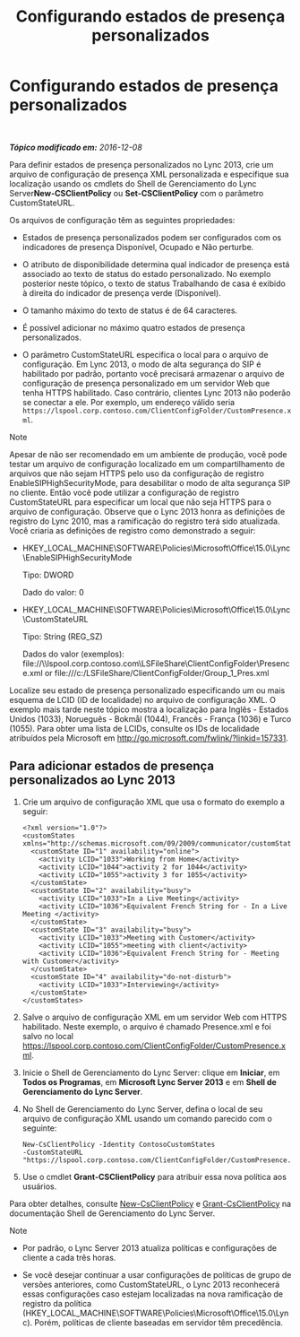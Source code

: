 ﻿---
title: Configurando estados de presença personalizados
TOCTitle: Configurando estados de presença personalizados
ms:assetid: e17364a8-8b93-45fc-a614-c80e45435d42
ms:mtpsurl: https://technet.microsoft.com/pt-br/library/Gg398997(v=OCS.15)
ms:contentKeyID: 52057747
ms.date: 12/10/2016
mtps_version: v=OCS.15
ms.translationtype: HT
---

# Configurando estados de presença personalizados

 

_**Tópico modificado em:** 2016-12-08_

Para definir estados de presença personalizados no Lync 2013, crie um arquivo de configuração de presença XML personalizada e especifique sua localização usando os cmdlets do Shell de Gerenciamento do Lync Server**New-CSClientPolicy** ou **Set-CSClientPolicy** com o parâmetro CustomStateURL.

Os arquivos de configuração têm as seguintes propriedades:

  - Estados de presença personalizados podem ser configurados com os indicadores de presença Disponível, Ocupado e Não perturbe.

  - O atributo de disponibilidade determina qual indicador de presença está associado ao texto de status do estado personalizado. No exemplo posterior neste tópico, o texto de status Trabalhando de casa é exibido à direita do indicador de presença verde (Disponível).

  - O tamanho máximo do texto de status é de 64 caracteres.

  - É possível adicionar no máximo quatro estados de presença personalizados.

  - O parâmetro CustomStateURL especifica o local para o arquivo de configuração. Em Lync 2013, o modo de alta segurança do SIP é habilitado por padrão, portanto você precisará armazenar o arquivo de configuração de presença personalizado em um servidor Web que tenha HTTPS habilitado. Caso contrário, clientes Lync 2013 não poderão se conectar a ele. Por exemplo, um endereço válido seria `https://lspool.corp.contoso.com/ClientConfigFolder/CustomPresence.xml`.


> [!NOTE]  
> Apesar de não ser recomendado em um ambiente de produção, você pode testar um arquivo de configuração localizado em um compartilhamento de arquivos que não sejam HTTPS pelo uso da configuração de registro EnableSIPHighSecurityMode, para desabilitar o modo de alta segurança SIP no cliente. Então você pode utilizar a configuração de registro CustomStateURL para especificar um local que não seja HTTPS para o arquivo de configuração. Observe que o Lync 2013 honra as definições de registro do Lync 2010, mas a ramificação do registro terá sido atualizada. Você criaria as definições de registro como demonstrado a seguir:
> <ul><li><p>HKEY_LOCAL_MACHINE\SOFTWARE\Policies\Microsoft\Office\15.0\Lync\EnableSIPHighSecurityMode</p>
> <p>Tipo: DWORD</p>
> <p>Dado do valor: 0</p></li><li><p>HKEY_LOCAL_MACHINE\SOFTWARE\Policies\Microsoft\Office\15.0\Lync\CustomStateURL</p>
> <p>Tipo: String (REG_SZ)</p>
> <p>Dados do valor (exemplos): file://\\lspool.corp.contoso.com\LSFileShare\ClientConfigFolder\Presence.xml or file:///c:/LSFileShare/ClientConfigFolder/Group_1_Pres.xml</p></li></ul>


Localize seu estado de presença personalizado especificando um ou mais esquema de LCID (ID de localidade) no arquivo de configuração XML. O exemplo mais tarde neste tópico mostra a localização para Inglês - Estados Unidos (1033), Norueguês - Bokmål (1044), Francês - França (1036) e Turco (1055). Para obter uma lista de LCIDs, consulte os IDs de localidade atribuídos pela Microsoft em <http://go.microsoft.com/fwlink/?linkid=157331>.

## Para adicionar estados de presença personalizados ao Lync 2013

1.  Crie um arquivo de configuração XML que usa o formato do exemplo a seguir:
    
        <?xml version="1.0"?>
        <customStates xmlns="http://schemas.microsoft.com/09/2009/communicator/customStates">
          <customState ID="1" availability="online">
            <activity LCID="1033">Working from Home</activity>
            <activity LCID="1044">activity 2 for 1044</activity>
            <activity LCID="1055">activity 3 for 1055</activity>
          </customState>
          <customState ID="2" availability="busy">
            <activity LCID="1033">In a Live Meeting</activity>
            <activity LCID="1036">Equivalent French String for - In a Live Meeting </activity>
          </customState>
          <customState ID="3" availability="busy">
            <activity LCID="1033">Meeting with Customer</activity>
            <activity LCID="1055">meeting with client</activity>
            <activity LCID="1036">Equivalent French String for - Meeting with Customer</activity>
          </customState>
          <customState ID="4" availability="do-not-disturb">
            <activity LCID="1033">Interviewing</activity>
          </customState>
        </customStates>

2.  Salve o arquivo de configuração XML em um servidor Web com HTTPS habilitado. Neste exemplo, o arquivo é chamado Presence.xml e foi salvo no local https://lspool.corp.contoso.com/ClientConfigFolder/CustomPresence.xml.

3.  Inicie o Shell de Gerenciamento do Lync Server: clique em **Iniciar**, em **Todos os Programas**, em **Microsoft Lync Server 2013** e em **Shell de Gerenciamento do Lync Server**.

4.  No Shell de Gerenciamento do Lync Server, defina o local de seu arquivo de configuração XML usando um comando parecido com o seguinte:
    
        New-CsClientPolicy -Identity ContosoCustomStates 
        -CustomStateURL "https://lspool.corp.contoso.com/ClientConfigFolder/CustomPresence.xml"

5.  Use o cmdlet **Grant-CSClientPolicy** para atribuir essa nova política aos usuários.

Para obter detalhes, consulte [New-CsClientPolicy](https://docs.microsoft.com/en-us/powershell/module/skype/New-CsClientPolicy) e [Grant-CsClientPolicy](https://docs.microsoft.com/en-us/powershell/module/skype/Grant-CsClientPolicy) na documentação Shell de Gerenciamento do Lync Server.

> [!note]  
> <ul>
> 
> <li><p>Por padrão, o Lync Server 2013 atualiza políticas e configurações de cliente a cada três horas.</p></li>
> 
> 
> <li><p>Se você desejar continuar a usar configurações de políticas de grupo de versões anteriores, como CustomStateURL, o Lync 2013 reconhecerá essas configurações caso estejam localizadas na nova ramificação de registro da política (HKEY_LOCAL_MACHINE\SOFTWARE\Policies\Microsoft\Office\15.0\Lync). Porém, políticas de cliente baseadas em servidor têm precedência.</p></li></ul>

